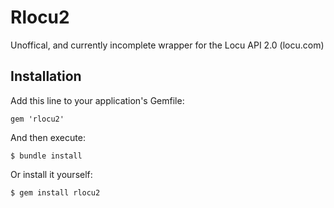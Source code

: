# Rlocu2

Unoffical, and currently incomplete wrapper for the Locu API 2.0 (locu.com)

## Installation

Add this line to your application's Gemfile:

    gem 'rlocu2'

And then execute:

    $ bundle install

Or install it yourself:

    $ gem install rlocu2